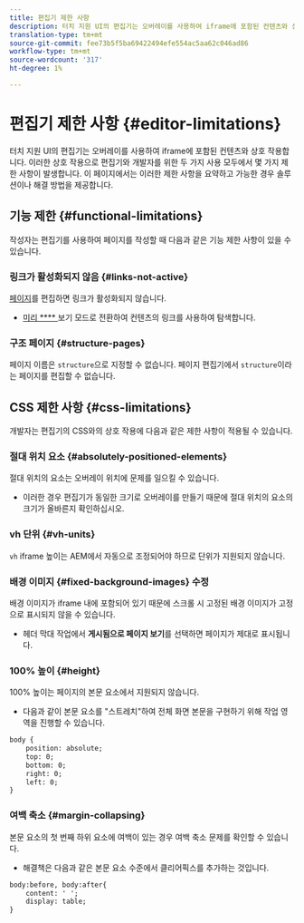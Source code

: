 ```yaml
---
title: 편집기 제한 사항
description: 터치 지원 UI의 편집기는 오버레이를 사용하여 iframe에 포함된 컨텐츠와 상호 작용합니다. 이러한 상호 작용으로 편집기와 개발자를 위한 두 가지 사용 모두에서 몇 가지 제한 사항이 발생합니다.
translation-type: tm+mt
source-git-commit: fee73b5f5ba69422494efe554ac5aa62c046ad86
workflow-type: tm+mt
source-wordcount: '317'
ht-degree: 1%

---
```



# 편집기 제한 사항 {#editor-limitations}

터치 지원 UI의 편집기는 오버레이를 사용하여 iframe에 포함된 컨텐츠와 상호 작용합니다. 이러한 상호 작용으로 편집기와 개발자를 위한 두 가지 사용 모두에서 몇 가지 제한 사항이 발생합니다. 이 페이지에서는 이러한 제한 사항을 요약하고 가능한 경우 솔루션이나 해결 방법을 제공합니다.

## 기능 제한 {#functional-limitations}

작성자는 편집기를 사용하여 페이지를 작성할 때 다음과 같은 기능 제한 사항이 있을 수 있습니다.

### 링크가 활성화되지 않음 {#links-not-active}

[페이지](/help/sites-cloud/authoring/fundamentals/editing-content.md)를 편집하면 링크가 활성화되지 않습니다.

* [미리  **** ](/help/sites-cloud/authoring/fundamentals/editing-content.md#preview-mode) 보기 모드로 전환하여 컨텐츠의 링크를 사용하여 탐색합니다.

### 구조 페이지 {#structure-pages}

페이지 이름은 `structure`으로 지정할 수 없습니다. 페이지 편집기에서 `structure`이라는 페이지를 편집할 수 없습니다.

## CSS 제한 사항 {#css-limitations}

개발자는 편집기의 CSS와의 상호 작용에 다음과 같은 제한 사항이 적용될 수 있습니다.

### 절대 위치 요소 {#absolutely-positioned-elements}

절대 위치의 요소는 오버레이 위치에 문제를 일으킬 수 있습니다.

* 이러한 경우 편집기가 동일한 크기로 오버레이를 만들기 때문에 절대 위치의 요소의 크기가 올바른지 확인하십시오.

### vh 단위 {#vh-units}

`vh` iframe 높이는 AEM에서 자동으로 조정되어야 하므로 단위가 지원되지 않습니다.

### 배경 이미지 {#fixed-background-images} 수정

배경 이미지가 iframe 내에 포함되어 있기 때문에 스크롤 시 고정된 배경 이미지가 고정으로 표시되지 않을 수 있습니다.

* 헤더 막대 작업에서 **게시됨으로 페이지 보기**&#x200B;를 선택하면 페이지가 제대로 표시됩니다.

### 100% 높이 {#height}

100% 높이는 페이지의 본문 요소에서 지원되지 않습니다.

* 다음과 같이 본문 요소를 &quot;스트레치&quot;하여 전체 화면 본문을 구현하기 위해 작업 영역을 진행할 수 있습니다.

```xml
body {
    position: absolute;
    top: 0;
    bottom: 0;
    right: 0;
    left: 0;
}
```

### 여백 축소 {#margin-collapsing}

본문 요소의 첫 번째 하위 요소에 여백이 있는 경우 여백 축소 문제를 확인할 수 있습니다.

* 해결책은 다음과 같은 본문 요소 수준에서 클리어픽스를 추가하는 것입니다.

```xml
body:before, body:after{
    content: ' ';
    display: table;
}
```
